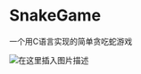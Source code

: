 # SnakeGame
一个用C语言实现的简单贪吃蛇游戏

![在这里插入图片描述](https://img-blog.csdnimg.cn/20200513093615888.jpg?x-oss-process=image/watermark,type_ZmFuZ3poZW5naGVpdGk,shadow_10,text_aHR0cHM6Ly9ibG9nLmNzZG4ubmV0L3dlaXhpbl80MTY0MDExNg==,size_16,color_FFFFFF,t_70#pic_center)

